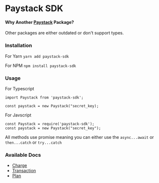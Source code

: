 # Paystack SDK

#### Why Another [Paystack](https://paystack.com) Package?
Other packages are either outdated or don't support types.

### Installation
For Yarn
`yarn add paystack-sdk`

For NPM
`npm install paystack-sdk`

### Usage
For Typescript
```
import Paystack from 'paystack-sdk';

const paystack = new Paystack("secret_key);
```

For Javscript
```
const Paystack = require('paystack-sdk');
const paystack = new Paystack("secret_key");
```

All methods use promise meaning you can either use the `async...await` or `then...catch` or `try...catch`

### Available Docs
- [Charge](https://github.com/en1tan/paystack-node/blob/main/src/charge/README.md)
- [Transaction](https://github.com/en1tan/paystack-node/blob/main/src/transaction/README.md)
- [Plan](https://github.com/en1tan/paystack-node/blob/main/src/plan/README.md)
